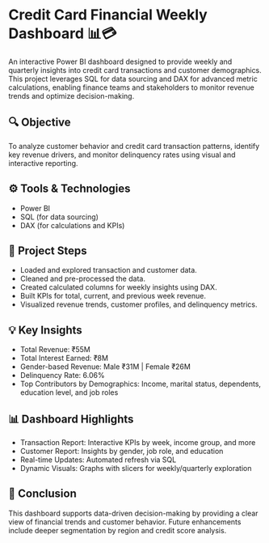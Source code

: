 # Credit Card Financial Weekly Dashboard 📊💳
An interactive Power BI dashboard designed to provide weekly and quarterly insights into credit card transactions and customer demographics. This project leverages SQL for data sourcing and DAX for advanced metric calculations, enabling finance teams and stakeholders to monitor revenue trends and optimize decision-making.

## 🔍 Objective<br/>
To analyze customer behavior and credit card transaction patterns, identify key revenue drivers, and monitor delinquency rates using visual and interactive reporting.

## ⚙️ Tools & Technologies
* Power BI
* SQL (for data sourcing)
* DAX (for calculations and KPIs)

## 🚀 Project Steps
* Loaded and explored transaction and customer data.
* Cleaned and pre-processed the data.
* Created calculated columns for weekly insights using DAX.
* Built KPIs for total, current, and previous week revenue.
* Visualized revenue trends, customer profiles, and delinquency metrics.

## 💡 Key Insights
* Total Revenue: ₹55M
* Total Interest Earned: ₹8M
* Gender-based Revenue: Male ₹31M | Female ₹26M
* Delinquency Rate: 6.06%
* Top Contributors by Demographics: Income, marital status, dependents, education level, and job roles

## 📊 Dashboard Highlights
* Transaction Report: Interactive KPIs by week, income group, and more
* Customer Report: Insights by gender, job role, and education
* Real-time Updates: Automated refresh via SQL
* Dynamic Visuals: Graphs with slicers for weekly/quarterly exploration

## 📌 Conclusion
This dashboard supports data-driven decision-making by providing a clear view of financial trends and customer behavior. Future enhancements include deeper segmentation by region and credit score analysis.

